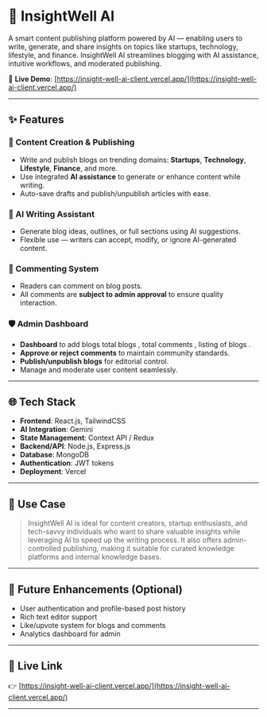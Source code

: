 # 🚀 InsightWell AI

A smart content publishing platform powered by AI — enabling users to write, generate, and share insights on topics like startups, technology, lifestyle, and finance. InsightWell AI streamlines blogging with AI assistance, intuitive workflows, and moderated publishing.

🔗 **Live Demo**: [https://insight-well-ai-client.vercel.app/](https://insight-well-ai-client.vercel.app/)

---

## ✨ Features

### 📝 Content Creation & Publishing
- Write and publish blogs on trending domains: **Startups**, **Technology**, **Lifestyle**, **Finance**, and more.
- Use integrated **AI assistance** to generate or enhance content while writing.
- Auto-save drafts and publish/unpublish articles with ease.

### 🤖 AI Writing Assistant
- Generate blog ideas, outlines, or full sections using AI suggestions.
- Flexible use — writers can accept, modify, or ignore AI-generated content.

### 💬 Commenting System
- Readers can comment on blog posts.
- All comments are **subject to admin approval** to ensure quality interaction.

### 🛡️ Admin Dashboard
- **Dashboard** to add blogs total blogs , total comments , listing of blogs .
- **Approve or reject comments** to maintain community standards.
- **Publish/unpublish blogs** for editorial control.
- Manage and moderate user content seamlessly.

---

## 🌐 Tech Stack

- **Frontend**: React.js, TailwindCSS
- **AI Integration**: Gemini 
- **State Management**: Context API / Redux 
- **Backend/API**: Node.js, Express.js
- **Database**: MongoDB
- **Authentication**: JWT tokens 
- **Deployment**: Vercel 

---

## 🧠 Use Case

> InsightWell AI is ideal for content creators, startup enthusiasts, and tech-savvy individuals who want to share valuable insights while leveraging AI to speed up the writing process. It also offers admin-controlled publishing, making it suitable for curated knowledge platforms and internal knowledge bases.

---

## 📌 Future Enhancements (Optional)
- User authentication and profile-based post history
- Rich text editor support
- Like/upvote system for blogs and comments
- Analytics dashboard for admin

---

## 📍 Live Link

👉 [https://insight-well-ai-client.vercel.app/](https://insight-well-ai-client.vercel.app/)

---

